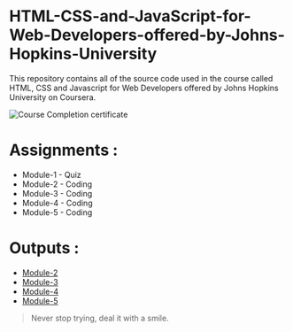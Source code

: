 # HTML-CSS-and-JavaScript-for-Web-Developers-offered-by-Johns-Hopkins-University
This repository contains all of the source code used in the course called HTML, CSS and Javascript for Web Developers offered by Johns Hopkins University on Coursera.

![Course Completion certificate](https://github.com/sania-akther/HTML-CSS-and-JavaScript-for-Web-Developers-offered-by-Johns-Hopkins-University/blob/master/HTML%2C%20CSS%2C%20and%20Javascript%20for%20Web%20Developers.JPG)



# Assignments :

* Module-1 - Quiz 
* Module-2 - Coding
* Module-3 - Coding
* Module-4 - Coding
* Module-5 - Coding


# Outputs :

* [Module-2](https://sania-akther.github.io/HTML-CSS-and-JavaScript-for-Web-Developers-offered-by-Johns-Hopkins-University/assignments/module2-solution/)
* [Module-3](https://sania-akther.github.io/HTML-CSS-and-JavaScript-for-Web-Developers-offered-by-Johns-Hopkins-University/assignments/module3-solution/)
* [Module-4](https://sania-akther.github.io/HTML-CSS-and-JavaScript-for-Web-Developers-offered-by-Johns-Hopkins-University/assignments/module4-solution/)
* [Module-5](https://sania-akther.github.io/HTML-CSS-and-JavaScript-for-Web-Developers-offered-by-Johns-Hopkins-University/assignments/module5-solution/)


>Never stop trying, deal it with a smile.
